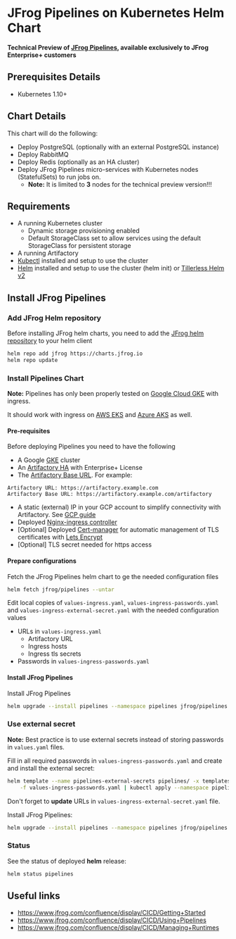 # JFrog Pipelines on Kubernetes Helm Chart

**Technical Preview of [JFrog Pipelines](https://jfrog.com/pipelines/), available exclusively to JFrog Enterprise+ customers**

## Prerequisites Details

* Kubernetes 1.10+

## Chart Details
This chart will do the following:

- Deploy PostgreSQL (optionally with an external PostgreSQL instance)
- Deploy RabbitMQ
- Deploy Redis (optionally as an HA cluster)
- Deploy JFrog Pipelines micro-services with Kubernetes nodes (StatefulSets) to run jobs on.
  - **Note:** It is limited to **3** nodes for the technical preview version!!!

## Requirements
- A running Kubernetes cluster
  - Dynamic storage provisioning enabled
  - Default StorageClass set to allow services using the default StorageClass for persistent storage
- A running Artifactory
- [Kubectl](https://kubernetes.io/docs/tasks/tools/install-kubectl/) installed and setup to use the cluster
- [Helm](https://helm.sh/) installed and setup to use the cluster (helm init) or [Tillerless Helm v2](https://github.com/rimusz/helm-tiller)


## Install JFrog Pipelines

### Add JFrog Helm repository
Before installing JFrog helm charts, you need to add the [JFrog helm repository](https://charts.jfrog.io/) to your helm client
 ```bash
helm repo add jfrog https://charts.jfrog.io
helm repo update
```

### Install Pipelines Chart
**Note:** Pipelines has only been properly tested on [Google Cloud GKE](https://cloud.google.com/kubernetes-engine/) with ingress.

It should work with ingress on [AWS EKS](https://aws.amazon.com/eks/) and [Azure AKS](https://azure.microsoft.com/en-gb/services/kubernetes-service/) as well.

#### Pre-requisites 
Before deploying Pipelines you need to have the following
- A Google [GKE](https://cloud.google.com/kubernetes-engine/) cluster
- An [Artifactory HA](https://hub.helm.sh/charts/jfrog/artifactory-ha) with Enterprise+ License
- The [Artifactory Base URL](https://www.jfrog.com/confluence/display/RTF/Configuring+Artifactory). For example:
```
Artifactory URL: https://artifactory.example.com
Artifactory Base URL: https://artifactory.example.com/artifactory
```
- A static (external) IP in your GCP account to simplify connectivity with Artifactory. See [GCP guide](https://cloud.google.com/compute/docs/ip-addresses/reserve-static-external-ip-address)
- Deployed [Nginx-ingress controller](https://hub.helm.sh/charts/stable/nginx-ingress)
- [Optional] Deployed [Cert-manager](https://hub.helm.sh/charts/jetstack/cert-manager) for automatic management of TLS certificates with [Lets Encrypt](https://letsencrypt.org/)
- [Optional] TLS secret needed for https access

#### Prepare configurations
Fetch the JFrog Pipelines helm chart to ge the needed configuration files
```bash
helm fetch jfrog/pipelines --untar
```

Edit local copies of `values-ingress.yaml`, `values-ingress-passwords.yaml` and `values-ingress-external-secret.yaml` with the needed configuration values 

- URLs in `values-ingress.yaml`
  - Artifactory URL
  - Ingress hosts
  - Ingress tls secrets
- Passwords in `values-ingress-passwords.yaml`

#### Install JFrog Pipelines
Install JFrog Pipelines
 ```bash
helm upgrade --install pipelines --namespace pipelines jfrog/pipelines -f values-ingress.yaml -f values-ingress-passwords.yaml
```

### Use external secret
**Note:** Best practice is to use external secrets instead of storing passwords in `values.yaml` files.

Fill in all required passwords in `values-ingress-passwords.yaml` and create and install the external secret:
```bash
helm template --name pipelines-external-secrets pipelines/ -x templates/pipelines-secrets.yaml \
    -f values-ingress-passwords.yaml | kubectl apply --namespace pipelines -f -
```

Don't forget to **update** URLs in `values-ingress-external-secret.yaml` file.

Install JFrog Pipelines:
 ```bash
helm upgrade --install pipelines --namespace pipelines jfrog/pipelines -f values-ingress-external-secret.yaml
```

### Status
See the status of deployed **helm** release:
 ```bash
helm status pipelines
```

## Useful links
- https://www.jfrog.com/confluence/display/CICD/Getting+Started
- https://www.jfrog.com/confluence/display/CICD/Using+Pipelines
- https://www.jfrog.com/confluence/display/CICD/Managing+Runtimes
